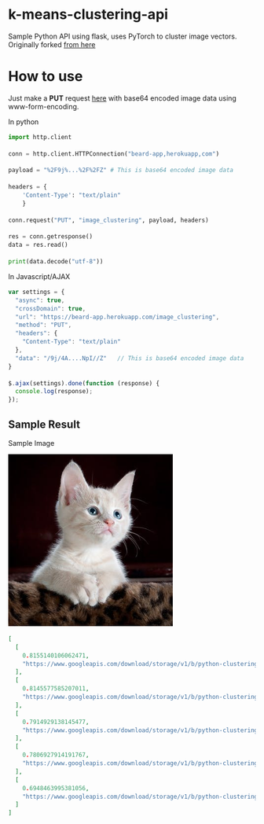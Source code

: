 # k-means-clustering-api
Sample Python API using flask, uses PyTorch to cluster image vectors. Originally forked [from here](https://github.com/christiansafka/img2vec)

# How to use
Just make a __PUT__ request [here](http://beard-app.herokuapp.com) with base64 encoded image data using www-form-encoding. 
 
In python
```python
import http.client

conn = http.client.HTTPConnection("beard-app,herokuapp,com")

payload = "%2F9j%...%2F%2FZ" # This is base64 encoded image data

headers = {
    'Content-Type': "text/plain"
    }

conn.request("PUT", "image_clustering", payload, headers)

res = conn.getresponse()
data = res.read()

print(data.decode("utf-8"))
```

In Javascript/AJAX
```javascript
var settings = {
  "async": true,
  "crossDomain": true,
  "url": "https://beard-app.herokuapp.com/image_clustering",
  "method": "PUT",
  "headers": {
    "Content-Type": "text/plain"
  },
  "data": "/9j/4A....NpI//Z"   // This is base64 encoded image data
}

$.ajax(settings).done(function (response) {
  console.log(response);
});
```

## Sample Result
Sample Image 

![Image of a cat](cat.jpg)

```json
[
  [
    0.8155140106062471, 
    "https://www.googleapis.com/download/storage/v1/b/python-clustering-api.appspot.com/o/images%2FFace%2F124.jpg?generation=1522585329188523&alt=media"
  ], 
  [
    0.8145577585207011, 
    "https://www.googleapis.com/download/storage/v1/b/python-clustering-api.appspot.com/o/images%2FFace%2F242.jpg?generation=1522585299229997&alt=media"
  ], 
  [
    0.7914929138145477, 
    "https://www.googleapis.com/download/storage/v1/b/python-clustering-api.appspot.com/o/images%2FFace%2F212.jpg?generation=1522584727478100&alt=media"
  ], 
  [
    0.7806927914191767, 
    "https://www.googleapis.com/download/storage/v1/b/python-clustering-api.appspot.com/o/images%2FFace%2F099.jpg?generation=1522585251917855&alt=media"
  ], 
  [
    0.6948463995381056, 
    "https://www.googleapis.com/download/storage/v1/b/python-clustering-api.appspot.com/o/images%2FFace%2F119.jpg?generation=1522584693369035&alt=media"
  ]
]
```

